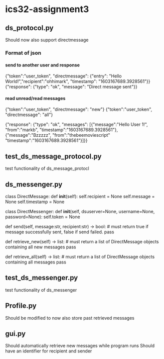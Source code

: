 # ics32-assignment3

## ds_protocol.py
Should now also support directmessage

### Format of json
#### send to another user and response
{"token":"user_token", "directmessage": {"entry": "Hello World!","recipient":"ohhimark", "timestamp": "1603167689.3928561"}}
{"response": {"type": "ok", "message": "Direct message sent"}}

#### read unread/read messages
{"token":"user_token", "directmessage": "new"}
{"token":"user_token", "directmessage": "all"}

{"response": {"type": "ok", "messages": [{"message":"Hello User 1!", "from":"markb", "timestamp":"1603167689.3928561"},{"message":"Bzzzzz", "from":"thebeemoviescript" "timestamp":"1603167689.3928561"}]}}

## test_ds_message_protocol.py
test functionality of ds_message_protocl

## ds_messenger.py
class DirectMessage:
  def __init__(self):
    self.recipient = None
    self.message = None
    self.timestamp = None


class DirectMessenger:
  def __init__(self, dsuserver=None, username=None, password=None):
    self.token = None
		
  def send(self, message:str, recipient:str) -> bool:
    # must return true if message successfully sent, false if send failed.
    pass
		
  def retrieve_new(self) -> list:
    # must return a list of DirectMessage objects containing all new messages
    pass
 
  def retrieve_all(self) -> list:
    # must return a list of DirectMessage objects containing all messages
    pass

## test_ds_messenger.py
test functionality of ds_messenger

## Profile.py
Should be modified to now also store past retrieved messages

## gui.py
Should automatically retrieve new messages while program runs
Should have an identifier for recipient and sender
